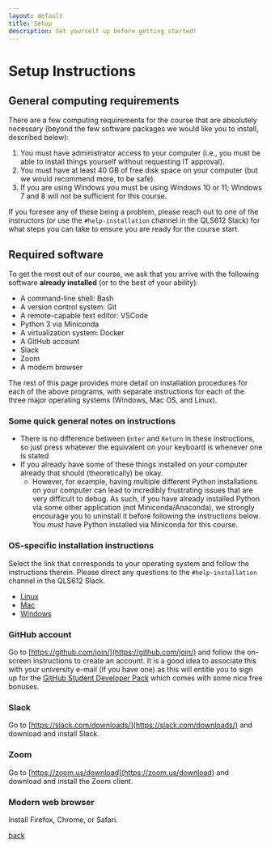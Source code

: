 ```yaml
---
layout: default
title: Setup
description: Set yourself up before getting started!
---
```

# Setup Instructions

## General computing requirements

There are a few computing requirements for the course that are absolutely necessary (beyond the few software packages we would like you to install, described below):

1. You must have administrator access to your computer (i.e., you must be able to install things yourself without requesting IT approval).
1. You must have at least 40 GB of free disk space on your computer (but we would recommend more, to be safe).
1. If you are using Windows you must be using Windows 10 or 11; Windows 7 and 8 will not be sufficient for this course.

If you foresee any of these being a problem, please reach out to one of the instructors (or use the `#help-installation` channel in the QLS612 Slack) for what steps you can take to ensure you are ready for the course start.

## Required software

To get the most out of our course, we ask that you arrive with the following software **already installed** (or to the best of your ability):

- A command-line shell: Bash
- A version control system: Git
- A remote-capable text editor: VSCode
- Python 3 via Miniconda
- A virtualization system: Docker
- A GitHub account
- Slack
- Zoom
- A modern browser

The rest of this page provides more detail on installation procedures for each of the above programs, with separate instructions for each of the three major operating systems (Windows, Mac OS, and Linux).

### Some quick general notes on instructions

- There is no difference between `Enter` and `Return` in these instructions, so just press whatever the equivalent on your keyboard is whenever one is stated
- If you already have some of these things installed on your computer already that should (theoretically) be okay.
  - However, for example, having multiple different Python installations on your computer can lead to incredibly frustrating issues that are very difficult to debug.
    As such, if you have already installed Python via some other application (not Miniconda/Anaconda), we strongly encourage you to uninstall it before following the instructions below.
    You _must_ have Python installed via Miniconda for this course.

### OS-specific installation instructions

Select the link that corresponds to your operating system and follow the instructions therein. Please direct any questions to the `#help-installation` channel in the QLS612 Slack.

* [Linux](./linux-setup.html)
* [Mac](./mac-setup.html)
* [Windows](./windows-setup.html)

### GitHub account

Go to [https://github.com/join/](https://github.com/join/) and follow the on-screen instructions to create an account.
It is a good idea to associate this with your university e-mail (if you have one) as this will entitle you to sign up for the [GitHub Student Developer Pack](https://education.github.com/pack) which comes with some nice free bonuses.

### Slack

Go to [https://slack.com/downloads/](https://slack.com/downloads/) and download and install Slack.

### Zoom

Go to [https://zoom.us/download](https://zoom.us/download) and download and install the Zoom client.

### Modern web browser

Install Firefox, Chrome, or Safari.

[back](./)
